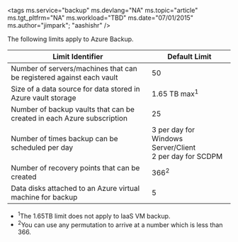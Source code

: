 ﻿<properties
   pageTitle="Azure Backup limits table"
   description="Describes system limits for Azure Backup."
   services="backup"
   documentationCenter="NA"
   authors="Jim-Parker"
   manager="jwhit"
   editor="" />
<tags
   ms.service="backup"
   ms.devlang="NA"
   ms.topic="article"
   ms.tgt_pltfrm="NA"
   ms.workload="TBD"
   ms.date="07/01/2015"
   ms.author="jimpark"; "aashishr" />


The following limits apply to Azure Backup.

| Limit Identifier | Default Limit |
|---|---|
|Number of servers/machines that can be registered against each vault|50|
|Size of a data source for data stored in Azure vault storage|1.65 TB max<sup>1</sup>|
|Number of backup vaults that can be created in each Azure subscription|25|
|Number of times backup can be scheduled per day|3 per day for Windows Server/Client <br/> 2 per day for SCDPM|
|Number of recovery points that can be created|366<sup>2</sup>|
|Data disks attached to an Azure virtual machine for backup|5|

- <sup>1</sup>The 1.65TB limit does not apply to IaaS VM backup.
- <sup>2</sup>You can use any permutation to arrive at a number which is less than 366.
